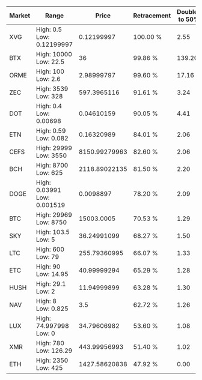 | Market | Range | Price| Retracement | Doubles to 50% |
| --- | --- | --- | --- | --- |
| XVG | High: 0.5<br />Low: 0.12199997 | 0.12199997 | 100.00 % | 2.55 |
| BTX | High: 10000<br />Low: 22.5 | 36 | 99.86 % | 139.20 |
| ORME | High: 100<br />Low: 2.6 | 2.98999797 | 99.60 % | 17.16 |
| ZEC | High: 3539<br />Low: 328 | 597.3965116 | 91.61 % | 3.24 |
| DOT | High: 0.4<br />Low: 0.00698 | 0.04610159 | 90.05 % | 4.41 |
| ETN | High: 0.59<br />Low: 0.082 | 0.16320989 | 84.01 % | 2.06 |
| CEFS | High: 29999<br />Low: 3550 | 8150.99279963 | 82.60 % | 2.06 |
| BCH | High: 8700<br />Low: 625 | 2118.89022135 | 81.50 % | 2.20 |
| DOGE | High: 0.03991<br />Low: 0.001519 | 0.0098897 | 78.20 % | 2.09 |
| BTC | High: 29969<br />Low: 8750 | 15003.0005 | 70.53 % | 1.29 |
| SKY | High: 103.5<br />Low: 5 | 36.24991099 | 68.27 % | 1.50 |
| LTC | High: 600<br />Low: 79 | 255.79360995 | 66.07 % | 1.33 |
| ETC | High: 90<br />Low: 14.95 | 40.99999294 | 65.29 % | 1.28 |
| HUSH | High: 29.1<br />Low: 2 | 11.94999899 | 63.28 % | 1.30 |
| NAV | High: 8<br />Low: 0.825 | 3.5 | 62.72 % | 1.26 |
| LUX | High: 74.997998<br />Low: 0 | 34.79606982 | 53.60 % | 1.08 |
| XMR | High: 780<br />Low: 126.29 | 443.99956993 | 51.40 % | 1.02 |
| ETH | High: 2350<br />Low: 425 | 1427.58620838 | 47.92 % | 0.00 |
